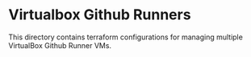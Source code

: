 # Virtualbox Github Runners
This directory contains terraform configurations for managing multiple VirtualBox Github Runner VMs.
